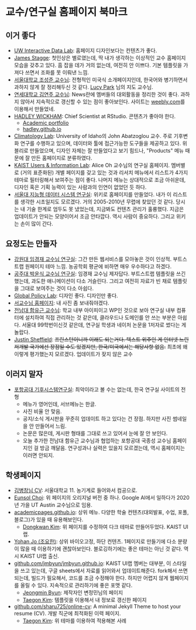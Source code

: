 # 교수/연구실 홈페이지 북마크

## 이거 좋다

* [UW Interactive Data Lab](http://idl.cs.washington.edu/): 홈페이지 디자인보다는 컨텐츠가 좋다.
* [James Stagge](http://www.jstagge.com/): 첫인상은 별로였는데, 딱 내가 생각하는 이상적인 교수 홈페이지 모습을 갖추고 있다. 흠 잡을 데가 거의 없는데, 여전히 안 이쁘다. 기본 템플릿을 가져다 쓰면서 조화를 못 이뤄낸 느낌.
* [서울대학교 조성준 교수님](http://dm.snu.ac.kr/~zoon/): 전형적인 미국식 소개페이지인데, 한국어와 병기하면서 과하지 않게 잘 정리해두신 것 같다. [Lucy Park](http://lucypark.kr) 님의 지도 교수님.
* [연세대학교 김연주 교수님](http://hecl.yonsei.ac.kr/news.html): News란에 멤버들의 대외활동을 정리한 것이 좋다. 과하지 않아서 지속적으로 갱신할 수 있는 점이 좋아보인다. 사이트는 [weebly.com](https://weebly.com)를 이용해서 만들었네.
* [HADLEY WICKHAM](http://hadley.nz/): Chief Scientist at RStudio. 콘텐츠가 좋아야 한다.
  * [Academic portfolio](https://vita.had.co.nz/)
  * [hadley.github.io](https://hadley.github.io/)
* [Climatology Lab](http://www.climatologylab.org/tools.html): University of Idaho의 John Abatzoglou 교수. 주로 기후변화 연구를 수행하고 있으며, 데이터와 툴에 접근가능한 도구들을 제공하고 있다. 위블리로 만들었으며, 디자인 자체는 잘 만들었다고 보기 힘드나, "Products" 메뉴 때문에 잘 만든 홈페이지로 분류하였다.
* [KAIST Users & Information Lab](http://uilab.kr/members): Alice Oh 교수님의 연구실 홈페이지. 멤버별로 (거의 표준화된) 개별 페이지를 갖고 있는 것과 리서치 메뉴에서 리스트가 4가지 테마로 필터링해서 보여주는 점이 좋다. 나머지 메뉴는 상대적으로 조금 아쉬운데, 디자인 혹은 기획 능력이 있는 사람과의 인연이 없었던 듯 하다.
* [서울대 지능형 데이터 시스템 연구실](http://ids.snu.ac.kr/wiki/Jae-won_Lee): 위키로 홈페이지를 만들었다. 내가 이 리스트를 생각한 시초일지도 모르겠다. 거의 2005-2010년 무렵에 찾았던 것 같다. 당시는 내 기술 한계로 엄두도 못 냈었는데, 지금봐도 컨텐츠 관리가 훌륭했다. 지금은 업데이트가 안되는 모양이어서 조금 안타깝다. 역시 사람이 중요하다. 그리고 위키는 손이 많이 간다.

## 요정도는 만들자

* [강원대 임경재 교수님 연구실](http://envsys.co.kr/programs.html): 그간 만든 웹서비스를 모아놓은 것이 인상적. 부트스트랩 원페이지 테마 느낌. 농공학회 평균에 비하면 매우 우수하다고 하겠다.
* [공주대 박윤식 교수님 연구실](http://npslab.kongju.ac.kr/): 임경재 교수님 제자답다. 부트스트랩 템플릿을 쓰긴 했는데, 과도한 애니메이션이 다소 거슬린다. 그리고 여전히 자료가 빈 채로 템플릿을 그대로 보여주는 것이 다소 아쉽다.
* [Global Policy Lab](http://www.globalpolicy.science/): 디자인 좋다. 디자인만 좋다.
* [서교수님 홈페이지](http://grec.snu.ac.kr/): 내 사진 좀 보내줘야겠다.
* [전남대 함유근 교수님](http://168.131.122.201/blog/index.php/professor/): 학교 내부 아이피이고 WP인 것으로 보아 연구실 내부 컴퓨터에 설치하여 직접 관리하는 것 같은데, 클라우드나 도메인를 안 쓰는 부분은 아쉽다. 서울대 99학번이신것 같은데, 연구실 학생과 네이처 논문을 1저자로 썼다는 게 놀랍다.
* [Justin Sheffield](http://hydrology.princeton.edu/~justin/index.html): ~~프린스턴이니까 이래도 되는거다. 텍스트 위주인 게 인터넷 느린 저개발 국가에선 장점일 수도 있겠지만, 한국/미국에서는 해당사항 없음.~~ 최초에 왜 이렇게 평가했는지 모르겠다. 업데이트가 잦지 않은 교수

## 이러지 말자

* [포항공대 기후시스템연구실](http://csl.postech.ac.kr/main.php): 최악이라고 볼 수는 없는데, 한국 연구실 사이트의 전형
  * 메뉴가 영어인데, 서브메뉴는 한글.
  * 사진 비율 안 맞음.
  * 공지/소식 게시판을 꾸준히 업데이트 하고 있다는 건 장점. 하지만 사진 썸네일을 안 만들어서 느림.
  * 논문은 많은데, 게시판 형태를 그대로 쓰고 있어서 눈에 잘 안 보인다.
  * 오늘 추가한 전남대 함유근 교수님과 협업하는 포항공대 국종성 교수님 홈페이지인 걸 방금 깨달음. 연구성과나 실력은 있을지 모르겠는데, 역시 홈페이지는 이러면 안되지.

## 학생페이지

* [김병창님 CV](https://bckim92.github.io/): 서울대학교 11. 농기계로 들어와서 컴공으로.
* [Eunsol Choi](https://www.cs.utexas.edu/~eunsol/): 위 페이지의 오리지널 버전 중 하나. Google AI에서 일하다가 2020년 가을 UT Austin 교수님으로 임용.
* [academicpages.github.io](https://github.com/academicpages/academicpages.github.io): 상위 메뉴. 다양한 학술 컨텐츠(대외발표, 수업, 포폴, 블로그)가 있을 때 유용해보인다.
  * [Dongkwan Kim](https://dongkwan-kim.github.io/): 위 페이지를 수정하여 다크 테마로 만들어두었다. KAIST UI 랩.
* [Yohan Jo (조요한)](http://www.cs.cmu.edu/~yohanj/): 상위 바이오고정, 하단 컨텐츠. 1페이지로 만들기에 다소 분량이 많을 때 이용하기에 괜찮아보인다. 블로깅하기에는 좋은 테마는 아닌 것 같다. 역시 KAIST UI랩 출신.
* [github.com/jmbyun/jmbyun.github.io](https://github.com/jmbyun/jmbyun.github.io): KAIST UI랩 멤버는 대부분, 이 스타일을 쓰고 있는데, 구글 sheets에서 자료를 읽어와서 업데이트해준다. fork해서 쓰면 되는데, 빌드가 필요해서, 코드를 조금 수정해야 한다. 하지만 어렵지 않게 웹페이지를 올릴 수 있다. 지속적으로 관리하기에 좋은 포맷 같다.
  * [Jeongmin Byun](jmbyun.github.io): 제작자인 변정민님의 페이지
  * [Taegon Kim](https://code.taegon.kr/academic-website/): 템플릿을 이용해서 내 정보로 갱신한 페이지
* [github.com/sharu725/online-cv](https://github.com/sharu725/online-cv): A minimal Jekyll Theme to host your resume (CV). 개발 직군에 최적화된 이력 페이지.
  * [Taegon Kim](https://code.taegon.kr/online-cv/): 위 테마를 이용하여 적용해본 사례
